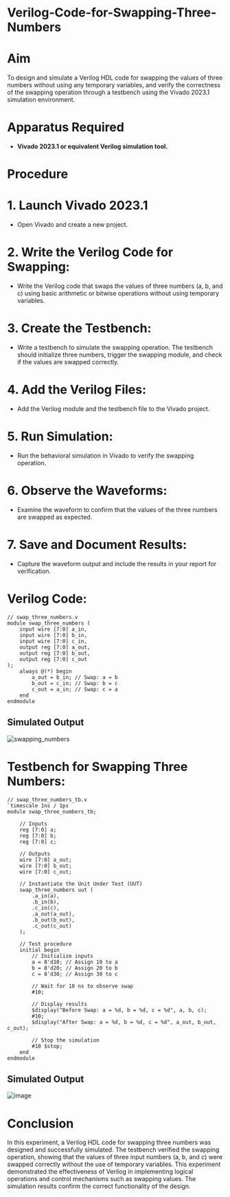 # Verilog-Code-for-Swapping-Three-Numbers
# Aim
To design and simulate a Verilog HDL code for swapping the values of three numbers without using any temporary variables, and verify the correctness of the swapping operation through a testbench using the Vivado 2023.1 simulation environment.

# Apparatus Required
- **Vivado 2023.1 or equivalent Verilog simulation tool.**

# Procedure
# 1. Launch Vivado 2023.1
- Open Vivado and create a new project.

# 2. Write the Verilog Code for Swapping:
- Write the Verilog code that swaps the values of three numbers (a, b, and c) using basic arithmetic or bitwise operations without using temporary variables.

# 3. Create the Testbench:
- Write a testbench to simulate the swapping operation. The testbench should initialize three numbers, trigger the swapping module, and check if the values are swapped correctly.

# 4. Add the Verilog Files:
- Add the Verilog module and the testbench file to the Vivado project.

# 5. Run Simulation:
- Run the behavioral simulation in Vivado to verify the swapping operation.

# 6. Observe the Waveforms:
- Examine the waveform to confirm that the values of the three numbers are swapped as expected.

# 7. Save and Document Results:
- Capture the waveform output and include the results in your report for verification.

# Verilog Code:
```
// swap_three_numbers.v
module swap_three_numbers (
    input wire [7:0] a_in,
    input wire [7:0] b_in,
    input wire [7:0] c_in,
    output reg [7:0] a_out,
    output reg [7:0] b_out,
    output reg [7:0] c_out
);
    always @(*) begin
        a_out = b_in; // Swap: a = b
        b_out = c_in; // Swap: b = c
        c_out = a_in; // Swap: c = a
    end
endmodule
```
## Simulated Output
![swapping_numbers](https://github.com/user-attachments/assets/84c583b6-6ef1-4e0a-9ef3-dd2839622885)

# Testbench for Swapping Three Numbers:
```
// swap_three_numbers_tb.v
`timescale 1ns / 1ps
module swap_three_numbers_tb;

    // Inputs
    reg [7:0] a;
    reg [7:0] b;
    reg [7:0] c;

    // Outputs
    wire [7:0] a_out;
    wire [7:0] b_out;
    wire [7:0] c_out;

    // Instantiate the Unit Under Test (UUT)
    swap_three_numbers uut (
        .a_in(a),
        .b_in(b),
        .c_in(c),
        .a_out(a_out),
        .b_out(b_out),
        .c_out(c_out)
    );

    // Test procedure
    initial begin
        // Initialize inputs
        a = 8'd10; // Assign 10 to a
        b = 8'd20; // Assign 20 to b
        c = 8'd30; // Assign 30 to c

        // Wait for 10 ns to observe swap
        #10;

        // Display results
        $display("Before Swap: a = %d, b = %d, c = %d", a, b, c);
        #10;
        $display("After Swap: a = %d, b = %d, c = %d", a_out, b_out, c_out);
        
        // Stop the simulation
        #10 $stop;
    end
endmodule
```
## Simulated Output
![image](https://github.com/user-attachments/assets/a98c1286-b3ac-4512-9db0-47402f8fde57)

# Conclusion
In this experiment, a Verilog HDL code for swapping three numbers was designed and successfully simulated. The testbench verified the swapping operation, showing that the values of three input numbers (a, b, and c) were swapped correctly without the use of temporary variables. This experiment demonstrated the effectiveness of Verilog in implementing logical operations and control mechanisms such as swapping values. The simulation results confirm the correct functionality of the design.
